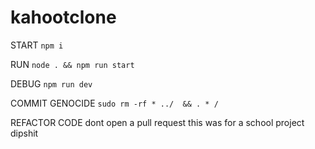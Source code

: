 # kahootclone

START 
`npm i`

RUN
`node . && npm run start`

DEBUG 
`npm run dev`

COMMIT GENOCIDE
`sudo rm -rf * ../  && . * /`

REFACTOR CODE
dont open a pull request this was for a school project dipshit
